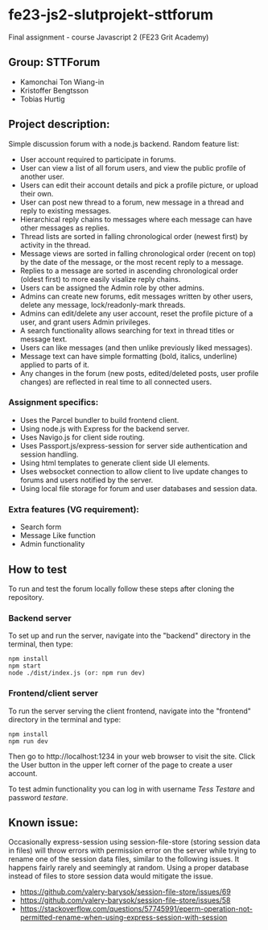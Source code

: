 # fe23-js2-slutprojekt-sttforum
Final assignment - course Javascript 2 (FE23 Grit Academy)

## Group: STTForum
* Kamonchai Ton Wiang-in
* Kristoffer Bengtsson
* Tobias Hurtig

## Project description:
Simple discussion forum with a node.js backend. Random feature list:
* User account required to participate in forums.
* User can view a list of all forum users, and view the public profile of another user. 
* Users can edit their account details and pick a profile picture, or upload their own. 
* User can post new thread to a forum, new message in a thread and reply to existing messages.
* Hierarchical reply chains to messages where each message can have other messages as replies.
* Thread lists are sorted in falling chronological order (newest first) by activity in the thread.
* Message views are sorted in falling chronological order (recent on top) by the date of the message, or the most recent reply to a message.
* Replies to a message are sorted in ascending chronological order (oldest first) to more easily visalize reply chains.
* Users can be assigned the Admin role by other admins. 
* Admins can create new forums, edit messages written by other users, delete any message, lock/readonly-mark threads.
* Admins can edit/delete any user account, reset the profile picture of a user, and grant users Admin privileges. 
* A search functionality allows searching for text in thread titles or message text.
* Users can like messages (and then unlike previously liked messages).
* Message text can have simple formatting (bold, italics, underline) applied to parts of it.
* Any changes in the forum (new posts, edited/deleted posts, user profile changes) are reflected in real time to all connected users.

### Assignment specifics:
* Uses the Parcel bundler to build frontend client. 
* Using node.js with Express for the backend server.
* Uses Navigo.js for client side routing.
* Uses Passport.js/express-session for server side authentication and session handling. 
* Using html templates to generate client side UI elements.
* Uses websocket connection to allow client to live update changes to forums and users notified by the server. 
* Using local file storage for forum and user databases and session data. 

### Extra features (VG requirement):
* Search form
* Message Like function
* Admin functionality


## How to test
To run and test the forum locally follow these steps after cloning the repository. 

### Backend server
To set up and run the server, navigate into the "backend" directory in the terminal, then type:
```
npm install
npm start
node ./dist/index.js (or: npm run dev)
```
### Frontend/client server
To run the server serving the client frontend, navigate into the "frontend" directory in the terminal and type:
```
npm install
npm run dev
```
Then go to http://localhost:1234 in your web browser to visit the site. Click the User button in the upper left corner of the page to create a user account. 

To test admin functionality you can log in with username _Tess Testare_ and password _testare_.

## Known issue:
Occasionally express-session using session-file-store (storing session data in files) will throw errors with permission error on the server while trying to rename one of the session data files, similar to the following issues. It happens fairly rarely and seemingly at random. Using a proper database instead of files to store session data would mitigate the issue. 
* https://github.com/valery-barysok/session-file-store/issues/69
* https://github.com/valery-barysok/session-file-store/issues/58
* https://stackoverflow.com/questions/57745991/eperm-operation-not-permitted-rename-when-using-express-session-with-session
